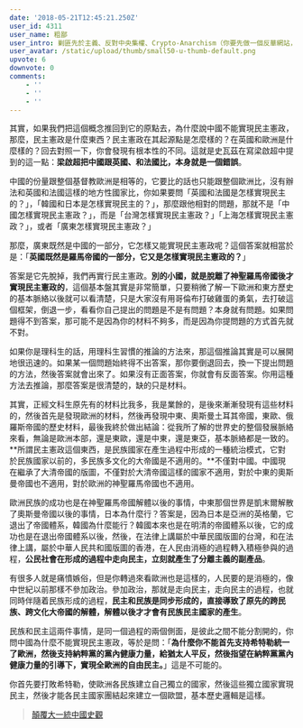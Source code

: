 ```yaml
---
date: '2018-05-21T12:45:21.250Z'
user_id: 4311
user_name: 粗鄙
user_intro: 剿匪先於主義、反對中央集權、Crypto-Anarchism（你要先做一個反華網站，然後再把它賣給共產黨）
user_avatar: /static/upload/thumb/small50-u-thumb-default.png
upvote: 6
downvote: 0
comments:
    - ''
    - ''
    - ''
---
```


其實，如果我們把這個概念推回到它的原點去，為什麼說中國不能實現民主憲政，那麼，民主憲政是什麼東西？民主憲政在其起源點是怎麼樣的？在英國和歐洲是什麼樣的？回去對照一下，你會發現有根本性的不同。這就是史瓦茲在寫梁啟超中提到的這一點：**梁啟超把中國跟英國、和法國比，本身就是一個錯誤**。

中國的份量跟整個基督教歐洲是相等的，它要比的話也只能跟整個歐洲比，沒有辦法和英國和法國這樣的地方性國家比，你如果要問「英國和法國是怎樣實現民主的？」，「韓國和日本是怎樣實現民主的？」，那麼跟他相對的問題，那就不是「中國怎樣實現民主憲政？」，而是「台灣怎樣實現民主憲政？」「上海怎樣實現民主憲政？」，或者「廣東怎樣實現民主憲政？」

那麼，廣東既然是中國的一部分，它怎樣又能實現民主憲政呢？這個答案就相當於是：「**英國既然是羅馬帝國的一部分，它又是怎樣實現民主憲政的？**」

答案是它先脫掉，我們再實行民主憲政。**別的小國，就是脫離了神聖羅馬帝國後才實現民主憲政的**，這個基本盤其實是非常簡單，只要稍微了解一下歐洲和東方歷史的基本脈絡以後就可以看清楚，只是大家沒有用哥倫布打破雞蛋的勇氣，去打破這個框架，倒退一步，看看你自己提出的問題是不是有問題？本身就有問題。如果問題得不到答案，那可能不是因為你的材料不夠多，而是因為你提問題的方式首先就不對。

如果你是理科生的話，用理科生習慣的推論的方法來，那這個推論其實是可以展開地很迅速的。如果某一個問題始終得不出答案，那你要倒退回去，換一下提出問題的方法，然後答案就會出來了。如果沒有正面答案，你就會有反面答案。你用這種方法去推論，那麼答案是很清楚的，缺的只是材料。

其實，正經文科生原先有的材料比我多，我是業餘的，是後來漸漸發現有這些材料的，然後首先是發現歐洲的材料，然後再發現中東、奧斯曼土耳其帝國，東歐、俄羅斯帝國的歷史材料，最後我終於做出結論：從我所了解的世界史的整個發展脈絡來看，無論是歐洲本部，還是東歐，還是中東，還是東亞，基本脈絡都是一致的。**所謂民主憲政這個東西，是民族國家在產生過程中形成的一種統治模式，它對於民族國家以前的，多民族多文化的大帝國是不適用的。**不僅對中國。中國現在繼承了大清帝國的版圖，不僅對於大清帝國這樣的國家不適用，對於中東的奧斯曼帝國也不適用，對於歐洲的神聖羅馬帝國也不適用。

歐洲民族的成功也是在神聖羅馬帝國解體以後的事情，中東那個世界是凱末爾解散了奧斯曼帝國以後的事情，日本為什麼行？答案是，因為日本是亞洲的英格蘭，它退出了帝國體系，韓國為什麼能行？韓國本來也是在明清的帝國體系以後，它的成功也是在退出帝國體系以後，然後，在法律上講屬於中華民國版圖的台灣，和在法律上講，屬於中華人民共和國版圖的香港，在人民由消極的過程轉入積極參與的過程，**公民社會在形成的過程中走向民主，立刻就產生了分離主義的副產品**。

有很多人就是痛憤嫉俗，但是你轉過來看歐洲也是這樣的，人民要的是消極的，像中世紀以前那樣不參加政治。參加政治，那就是走向民主，走向民主的過程，也就同時伴隨着民族形成的過程，**民主和民族是同步形成的，直接導致了原先的跨民族、跨文化大帝國的解體，解體以後才才會有民族民主國家的產生**。

民族和民主這兩件事情，是同一個過程的兩個側面，是彼此之間不能分割開的，你問中國為什麼不能實現民主憲政，等於是問：「**為什麼你不能首先支持希特勒統一了歐洲，然後支持納粹黨的黨內健康力量，給猶太人平反，然後指望在納粹黨黨內健康力量的引導下，實現全歐洲的自由民主。**」這是不可能的。

你首先要打敗希特勒，使歐洲各民族建立自己獨立的國家，然後這些獨立國家實現民主，然後才能各民主國家團結起來建立一個歐盟，基本歷史邏輯是這樣。

> [顛覆大一統中國史觀](https://web.archive.org:443/web/20180529145306/https://medium.com/@viewswise/劉仲敬-顛覆大一統中國史觀-b2716ee1213c)
